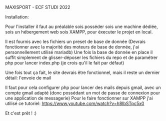 MAXISPORT - ECF STUDI 2022

Installation:

Pour l'installer il faut au préalable sois posséder sois une machine dédiée, sois un hébergement web sois XAMPP, pour éxecuter le projet en local.

Il est fournis avec les fichiers un preset de base de donnée (Devrais fonctionner avec la majorité des moteurs de base de donnée, j'ai personnellement utilisé mariadb)
Une fois la base de donnée en place il suffit simplement de glisser-déposer les fichiers du repo et de paramétrer php pour lancer index.php (je crois qu'il le fait par défaut) 

Une fois tout ça fait, le site devrais être fonctionnel, mais il reste un dernier détail: l'envoie de mail

Il faut pour cela configurer php pour lancer des mails depuis gmail, avec un compte gmail adapté (donc possédant un mot de passe de connexion pour une application de messagerie)
Pour le faire fonctionner sur XAMPP j'ai utilisé ce tutoriel: https://www.youtube.com/watch?v=h8IbSTpc5x0




Et c'est prêt ! :) 














